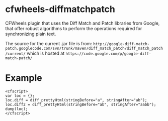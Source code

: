 cfwheels-diffmatchpatch
============

CFWheels plugin that uses the Diff Match and Patch libraries from Google, that offer robust algorithms to perform the operations required for synchronizing plain text.

The source for the current .jar file is from:
`http://google-diff-match-patch.googlecode.com/svn/trunk/maven/diff_match_patch/diff_match_patch/current/`
which is hosted at
`https://code.google.com/p/google-diff-match-patch/`


# Example
```CF
<cfscript>
var loc = {};
loc.diff = diff_prettyHtml(stringBefore="a", stringAfter="ab");
loc.diff2 = diff_prettyHtml(stringBefore="ab", stringAfter="aabb");
dump(loc);
</cfscript>
``` 